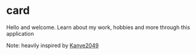 # card

Hello and welcome. Learn about my work, hobbies and more through this application<br>

Note: heavily inspired by [Kanye2049](https://kanye2049.com/)


